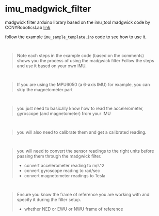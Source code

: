 # imu_madgwick_filter
madgwick filter arduino library based on the imu_tool madgwick code by CCNYRoboticsLab [link](https://github.com/CCNYRoboticsLab/imu_tools/tree/humble/imu_filter_madgwick)

follow the example `imu_sample_template.ino` code to see how to use it.

</br>

> Note each steps in the example code (based on the comments)
> shows you the process of using the madgwick filter
> Follow the steps and use it based on your own IMU.

</br>

> If you are using the MPU6050 (a 6-axis IMU) for example, you can skip the magnetometer part

</br>

> you just need to basically know how to read the accelerometer, gyroscope (and magnetometer) from your IMU

</br>

> you will also need to calibrate them and get a calibrated reading.

</br>

> you will need to convert the sensor readings to the right units before passing them through the madgwick filter.
>- convert accelerometer reading to m/s^2
>- convert gyroscope reading to rad/sec
>- convert magnetometer readings to Tesla

</br>

> Ensure you know the frame of reference you are working with and specify it during the filter setup.
>- whether NED or EWU or NWU frame of reference